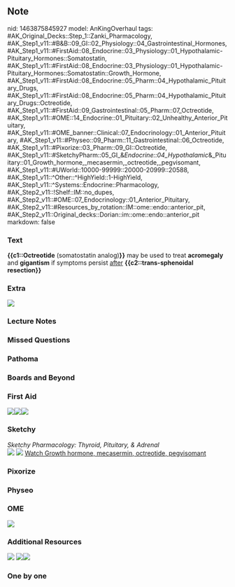 ## Note
nid: 1463875845927
model: AnKingOverhaul
tags: #AK_Original_Decks::Step_1::Zanki_Pharmacology, #AK_Step1_v11::#B&B::09_GI::02_Physiology::04_Gastrointestinal_Hormones, #AK_Step1_v11::#FirstAid::08_Endocrine::03_Physiology::01_Hypothalamic-Pituitary_Hormones::Somatostatin, #AK_Step1_v11::#FirstAid::08_Endocrine::03_Physiology::01_Hypothalamic-Pituitary_Hormones::Somatostatin::Growth_Hormone, #AK_Step1_v11::#FirstAid::08_Endocrine::05_Pharm::04_Hypothalamic_Pituitary_Drugs, #AK_Step1_v11::#FirstAid::08_Endocrine::05_Pharm::04_Hypothalamic_Pituitary_Drugs::Octreotide, #AK_Step1_v11::#FirstAid::09_Gastrointestinal::05_Pharm::07_Octreotide, #AK_Step1_v11::#OME::14_Endocrine::01_Pituitary::02_Unhealthy_Anterior_Pituitary, #AK_Step1_v11::#OME_banner::Clinical::07_Endocrinology::01_Anterior_Pituitary, #AK_Step1_v11::#Physeo::09_Pharm::11_Gastrointestinal::06_Octreotide, #AK_Step1_v11::#Pixorize::03_Pharm::09_GI::Octreotide, #AK_Step1_v11::#SketchyPharm::05_GI_&_Endocrine::04_Hypothalamic_&_Pituitary::01_Growth_hormone,_mecasermin,_octreotide,_pegvisomant, #AK_Step1_v11::#UWorld::10000-99999::20000-20999::20588, #AK_Step1_v11::^Other::^HighYield::1-HighYield, #AK_Step1_v11::^Systems::Endocrine::Pharmacology, #AK_Step2_v11::!Shelf::IM::no_dupes, #AK_Step2_v11::#OME::07_Endocrinology::01_Anterior_Pituitary, #AK_Step2_v11::#Resources_by_rotation::IM::ome::endo::anterior_pit, #AK_Step2_v11::Original_decks::Dorian::im::ome::endo::anterior_pit
markdown: false

### Text
<div>
  <b>{{c1::Octreotide</b> (somatostatin analog)<b>}}</b> may be
  used to treat <b>acromegaly</b> and <b>gigantism</b> if symptoms
  persist <u>after</u> <b>{{c2::trans-sphenoidal resection}}</b>
</div>

### Extra
<img src="paste-451873509212649.jpg">

### Lecture Notes


### Missed Questions


### Pathoma


### Boards and Beyond


### First Aid
<img src="paste-712285966303235.jpg"><img src=
"paste-104311870717955%20(1).jpg"><img src=
"paste-127517579018243.jpg">

### Sketchy
<div>
  <i>Sketchy Pharmacology: Thyroid, Pituitary, & Adrenal</i>
</div><img src="paste-739112332034049.jpg"> <img src=
"paste-11118c85747361597bcfb15e7f12a001780bc600.png"> <a href=
"https://dashboard.sketchy.com/study/medical/courses/medical-pharmacology/units/medical-pharmacology-gi-endocrine/videos/medical-pharmacology-gi-and-endocrine-hypothalamic-and-pituitary-growth-hormone-mecasermin-octreotide-pegvisomant?utm_source=anki&utm_medium=partnership&utm_campaign=february_update&utm_content=medical">
Watch Growth hormone, mecasermin, octreotide, pegvisomant</a>

### Pixorize


### Physeo


### OME
<div class="ome-widget">
  <a href=
  "https://onlinemeded.org/spa/endocrinology/anterior-pituitary/acquire?ref=anki">
  <img src="_OME_AnkiFlashcards_Lesson_5.png"></a>
</div>

### Additional Resources
<img src="paste-8e8e625fe162e115a64989c7a7a1ccd7d7377124.jpg"
class="resizer"> <b><img class="resizer" src=
"paste-13078175416323.jpg" style=""><img class="resizer" src=
"acro.png" style=""></b>

### One by one

